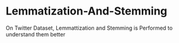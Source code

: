 # Lemmatization-And-Stemming
On Twitter Dataset, Lemmattization and Stemming is Performed to understand them better 
